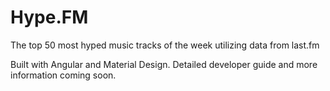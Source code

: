 # Hype.FM

The top 50 most hyped music tracks of the week utilizing data from last.fm

Built with Angular and Material Design. Detailed developer guide and more information coming soon.
